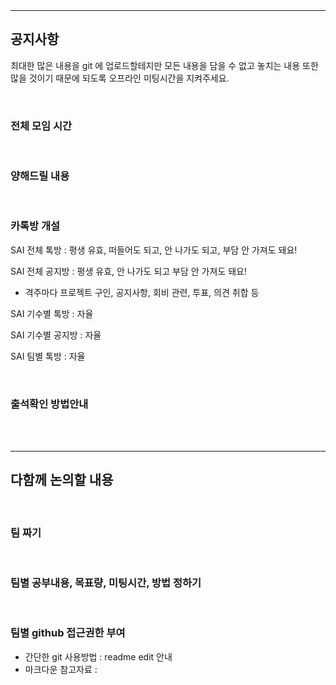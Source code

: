 


<br>
<br>
<hr>

## 공지사항

최대한 많은 내용을 git 에 업로드할테지만 모든 내용을 담을 수 없고 놓치는 내용 또한 많을 것이기 때문에 되도록 오프라인 미팅시간을 지켜주세요.

<br>

### 전체 모임 시간


<br>

### 양해드릴 내용


<br>

### 카톡방 개설

SAI 전체 톡방 : 평생 유효, 떠들어도 되고, 안 나가도 되고, 부담 안 가져도 돼요! <br>

SAI 전체 공지방 : 평생 유효, 안 나가도 되고 부담 안 가져도 돼요! <br>
- 격주마다 프로젝트 구인, 공지사항, 회비 관련, 투표, 의견 취합 등 

SAI 기수별 톡방 : 자율 <br>

SAI 기수별 공지방 : 자율 <br>

SAI 팀별 톡방 : 자율 <br>

<br>

### 출석확인 방법안내

<br>
<br>
<hr>

## 다함께 논의할 내용

<br>

### 팀 짜기

<br>

### 팀별 공부내용, 목표량, 미팅시간, 방법 정하기

<br>

### 팀별 github 접근권한 부여

- 간단한 git 사용방법 : readme edit 안내
- 마크다운 참고자료 : 

<br>

